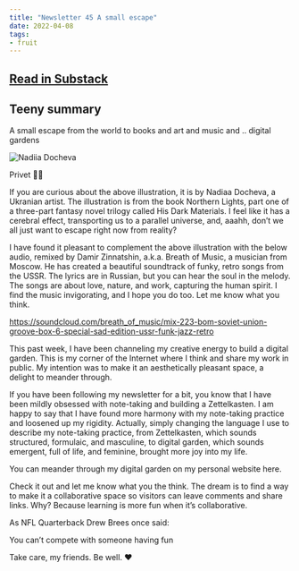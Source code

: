 ```yaml
---
title: "Newsletter 45 A small escape"
date: 2022-04-08
tags:
- fruit
---
```


## [Read in Substack](https://www.newsletter.rikagoldberg.com/p/45-a-small-escape?s=w)

## Teeny summary 
A small escape from the world to books and art and music and .. digital gardens

![Nadiia Docheva](images/Nadiia%20Docheva.png)

Privet 👋😊

If you are curious about the above illustration, it is by Nadiaa Docheva, a Ukranian artist. The illustration is from the book Northern Lights, part one of a three-part fantasy novel trilogy called His Dark Materials. I feel like it has a cerebral effect, transporting us to a parallel universe, and, aaahh, don’t we all just want to escape right now from reality?

I have found it pleasant to complement the above illustration with the below audio, remixed by Damir Zinnatshin, a.k.a. Breath of Music, a musician from Moscow. He has created a beautiful soundtrack of funky, retro songs from the USSR. The lyrics are in Russian, but you can hear the soul in the melody. The songs are about love, nature, and work, capturing the human spirit. I find the music invigorating, and I hope you do too. Let me know what you think.
	
https://soundcloud.com/breath_of_music/mix-223-bom-soviet-union-groove-box-6-special-sad-edition-ussr-funk-jazz-retro

This past week, I have been channeling my creative energy to build a digital garden. This is my corner of the Internet where I think and share my work in public. My intention was to make it an aesthetically pleasant space, a delight to meander through.

If you have been following my newsletter for a bit, you know that I have been mildly obsessed with note-taking and building a Zettelkasten. I am happy to say that I have found more harmony with my note-taking practice and loosened up my rigidity. Actually, simply changing the language I use to describe my note-taking practice, from Zettelkasten, which sounds structured, formulaic, and masculine, to digital garden, which sounds emergent, full of life, and feminine, brought more joy into my life.

You can meander through my digital garden on my personal website here.

Check it out and let me know what you the think. The dream is to find a way to make it a collaborative space so visitors can leave comments and share links. Why? Because learning is more fun when it’s collaborative.

As NFL Quarterback Drew Brees once said:

You can’t compete with someone having fun

Take care, my friends. Be well. ❤️